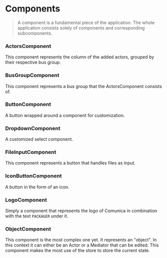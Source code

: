 # Components

> A component is a fundamental piece of the application. The whole application consists solely of components and 
> corresponding subcomponents.

### ActorsComponent

This component represents the column of the added actors, grouped by their respective bus group.

### BusGroupComponent

This component represents a bus group that the ActorsComponent consists of.

### ButtonComponent

A button wrapped around a component for customization.

### DropdownComponent

A customized select component.

### FileInputComponent

This component represents a button that handles files as input.

### IconButtonComponent

A button in the form of an icon.

### LogoComponent

Simply a component that represents the logo of Comunica in combination with the text `PACKAGER` under it.

### ObjectComponent

This component is the most complex one yet. It represents an "object". In this context it can either be an Actor or a 
Mediator that can be edited. This component makes the most use of the store to store the current state.